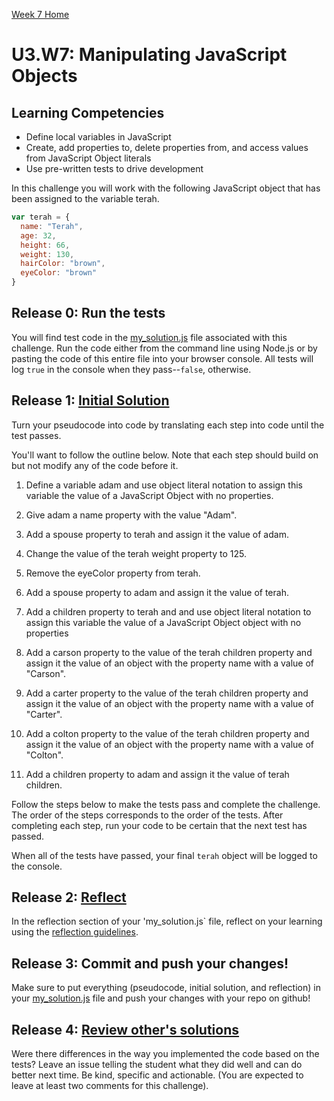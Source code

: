 [Week 7 Home](../)
# U3.W7: Manipulating JavaScript Objects

## Learning Competencies
- Define local variables in JavaScript
- Create, add properties to, delete properties from, and access values from JavaScript Object literals
- Use pre-written tests to drive development


In this challenge you will work with the following JavaScript object that has been assigned to the variable terah.

```javascript
var terah = {
  name: "Terah",
  age: 32,
  height: 66,
  weight: 130,
  hairColor: "brown",
  eyeColor: "brown"
}
```

## Release 0: Run the tests
You will find test code in the [my_solution.js](./my_solution.js) file associated with this challenge. Run the code either
from the command line using Node.js or by pasting the code of this
entire file into your browser console.  All tests will log `true`
in the console when they pass--`false`, otherwise.

## Release 1: [Initial Solution](https://github.com/Devbootcamp/phase-0-handbook/blob/master/coding-references/initial-solution.md)
Turn your pseudocode into code by translating each step into code until the test passes.

You'll want to follow the outline below. Note that each step should build on but not modify any of the code before it.

1. Define a variable adam and use object literal notation to assign this variable
   the value of a JavaScript Object with no properties.

2. Give adam a name property with the value "Adam".

3. Add a spouse property to terah and assign it the value of adam.

4. Change the value of the terah weight property to 125.

5. Remove the eyeColor property from terah.

6. Add a spouse property to adam and assign it the value of terah.

7. Add a children property to terah and and use object literal notation to assign
   this variable the value of a JavaScript Object object with no properties

8. Add a carson property to the value of the terah children property and assign it
  the value of an object with the property name with a value of "Carson".

9. Add a carter property to the value of the terah children property and assign it
   the value of an object with the property name with a value of "Carter".

10. Add a colton property to the value of the terah children property and assign it
    the value of an object with the property name with a value of "Colton".

11. Add a children property to adam and assign it the value of terah children.

Follow the steps below to make the tests pass and complete the challenge.
The order of the steps corresponds to the order of the tests.  After completing
each step, run your code to be certain that the next test has passed.

When all of the tests have passed, your final `terah` object will be logged to the console.

## Release 2: [Reflect](https://github.com/Devbootcamp/phase-0-handbook/blob/master/coding-references/reflection-guidelines.md)
In the reflection section of your 'my_solution.js` file, reflect on your learning using the [reflection guidelines](https://github.com/Devbootcamp/phase-0-handbook/blob/master/coding-references/reflection-guidelines.md).

## Release 3: Commit and push your changes!
Make sure to put everything (pseudocode, initial solution, and reflection) in your [my_solution.js](./my_solution.js) file and push your changes with your repo on github!

## Release 4: [Review other's solutions](https://github.com/Devbootcamp/phase-0-handbook/blob/master/coding-references/review.md)
Were there differences in the way you implemented the code based on the tests? Leave an issue telling the student what they did well and can do better next time. Be kind, specific and actionable. (You are expected to leave at least two comments for this challenge).
